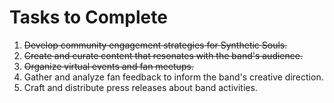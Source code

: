 # Tasks to Complete

1. ~~Develop community engagement strategies for Synthetic Souls.~~
2. ~~Create and curate content that resonates with the band's audience.~~
3. ~~Organize virtual events and fan meetups.~~
4. Gather and analyze fan feedback to inform the band's creative direction.
5. Craft and distribute press releases about band activities.

